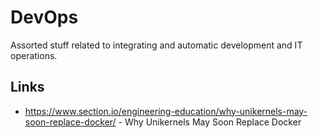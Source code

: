 # DevOps

Assorted stuff related to integrating and automatic development and IT operations.

## Links

- https://www.section.io/engineering-education/why-unikernels-may-soon-replace-docker/ - Why Unikernels May Soon Replace Docker
